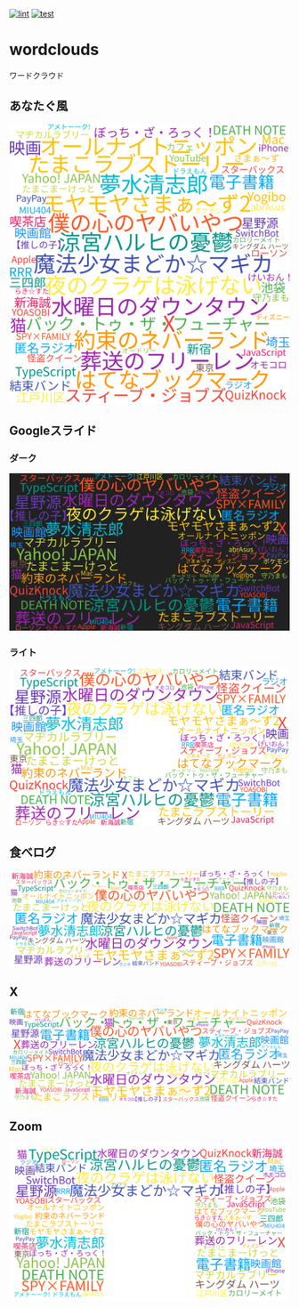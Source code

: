 [![lint](https://github.com/munierujp/wordcloud/actions/workflows/lint.yml/badge.svg)](https://github.com/munierujp/wordcloud/actions/workflows/lint.yml)
[![test](https://github.com/munierujp/wordcloud/actions/workflows/test.yml/badge.svg)](https://github.com/munierujp/wordcloud/actions/workflows/test.yml)

# wordclouds

ワードクラウド

## あなたぐ風

![anatag-like.png](data/anatag-like.png)

## Googleスライド
### ダーク

![google-slides-dark.png](data/google-slides-dark.png)

### ライト

![google-slides-light.png](data/google-slides-light.png)

## 食べログ

![tabelog.jpg](data/tabelog.jpg)

## X

![x.png](data/x.png)

## Zoom

![zoom.png](data/zoom.png)
